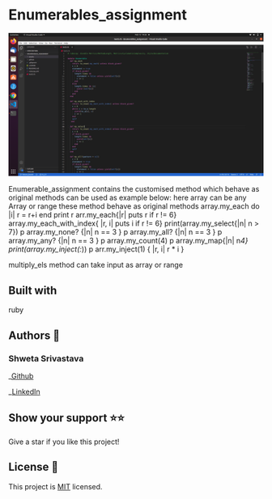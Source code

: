 # Enumerables_assignment

![Screenshot](./assets/Screenshot.png)


Enumerable_assignment contains the customised method which behave as original methods
can be used as example below:
here array can be any Array or range these method behave as original methods
  array.my_each do |i|
    r = r+i
  end
  print r
  arr.my_each{|r| puts r if r != 6}
  array.my_each_with_index{ |r, i| puts i if r != 6}
  print(array.my_select{|n| n > 7})
  p array.my_none? {|n| n == 3 }
  p array.my_all? {|n| n == 3 }
  p array.my_any? {|n| n == 3 }
  p array.my_count(4)
  p array.my_map{|n| n*4} 
  print(array.my_inject(:*))
  p arr.my_inject(1) { |r, i| r * i }

multiply_els method can take input as array or range
  
## Built with

ruby

## Authors 👤

### Shweta Srivastava

_[Github](https://github.com/vidhishweta01)

_[LinkedIn](http://linkedin.com/in/shweta-s-15a57070)

## Show your support ⭐️⭐️

Give a star if you like this project!

## License 📝

This project is [MIT](https://www.mit.edu/~amini/LICENSE.md) licensed.